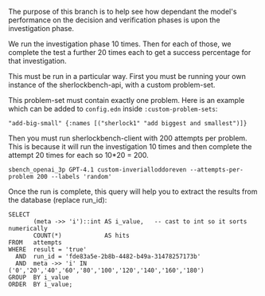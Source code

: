 The purpose of this branch is to help see how dependant the model's performance
on the decision and verification phases is upon the investigation phase.

We run the investigation phase 10 times. Then for each of those, we complete the
test a further 20 times each to get a success percentage for that investigation.

This must be run in a particular way. First you must be running your own
instance of the sherlockbench-api, with a custom problem-set.

This problem-set must contain exactly one problem. Here is an example which can
be added to `config.edn` inside `:custom-problem-sets`:
```
"add-big-small" {:names [("sherlock1" "add biggest and smallest")]}
```

Then you must run sherlockbench-client with 200 attempts per problem. This is
because it will run the investigation 10 times and then complete the attempt 20
times for each so 10*20 = 200.
```
sbench_openai_3p GPT-4.1 custom-inverialloddoreven --attempts-per-problem 200 --labels 'random'
```

Once the run is complete, this query will help you to extract the results from the database (replace run_id):
```
SELECT
       (meta ->> 'i')::int AS i_value,   -- cast to int so it sorts numerically
       COUNT(*)            AS hits
FROM   attempts
WHERE  result = 'true'
  AND  run_id = 'fde83a5e-2b8b-4482-b49a-31478257173b'
  AND  meta ->> 'i' IN ('0','20','40','60','80','100','120','140','160','180')
GROUP  BY i_value
ORDER  BY i_value;
```
